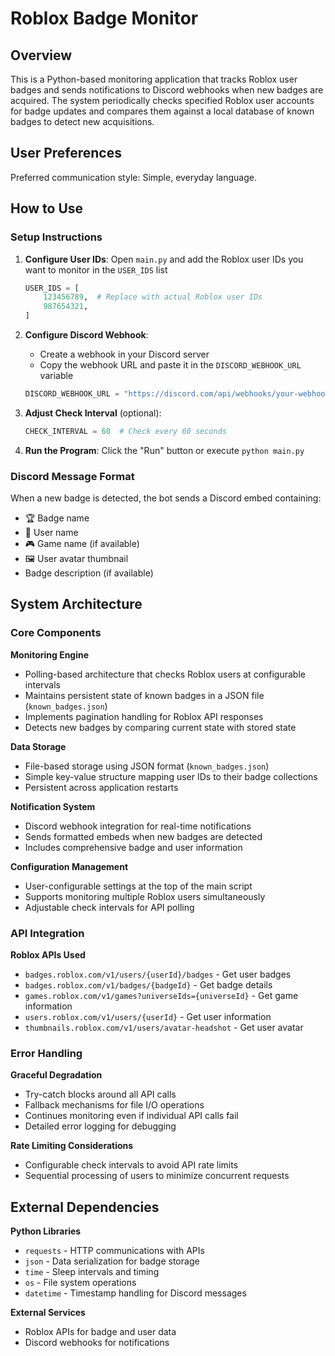 # Roblox Badge Monitor

## Overview

This is a Python-based monitoring application that tracks Roblox user badges and sends notifications to Discord webhooks when new badges are acquired. The system periodically checks specified Roblox user accounts for badge updates and compares them against a local database of known badges to detect new acquisitions.

## User Preferences

Preferred communication style: Simple, everyday language.

## How to Use

### Setup Instructions

1. **Configure User IDs**: Open `main.py` and add the Roblox user IDs you want to monitor in the `USER_IDS` list
   ```python
   USER_IDS = [
       123456789,  # Replace with actual Roblox user IDs
       987654321,
   ]
   ```

2. **Configure Discord Webhook**: 
   - Create a webhook in your Discord server
   - Copy the webhook URL and paste it in the `DISCORD_WEBHOOK_URL` variable
   ```python
   DISCORD_WEBHOOK_URL = "https://discord.com/api/webhooks/your-webhook-url-here"
   ```

3. **Adjust Check Interval** (optional):
   ```python
   CHECK_INTERVAL = 60  # Check every 60 seconds
   ```

4. **Run the Program**: Click the "Run" button or execute `python main.py`

### Discord Message Format

When a new badge is detected, the bot sends a Discord embed containing:
- 🏆 Badge name
- 👤 User name
- 🎮 Game name (if available)
- 🖼️ User avatar thumbnail
- Badge description (if available)

## System Architecture

### Core Components

**Monitoring Engine**
- Polling-based architecture that checks Roblox users at configurable intervals
- Maintains persistent state of known badges in a JSON file (`known_badges.json`)
- Implements pagination handling for Roblox API responses
- Detects new badges by comparing current state with stored state

**Data Storage**
- File-based storage using JSON format (`known_badges.json`)
- Simple key-value structure mapping user IDs to their badge collections
- Persistent across application restarts

**Notification System**
- Discord webhook integration for real-time notifications
- Sends formatted embeds when new badges are detected
- Includes comprehensive badge and user information

**Configuration Management**
- User-configurable settings at the top of the main script
- Supports monitoring multiple Roblox users simultaneously
- Adjustable check intervals for API polling

### API Integration

**Roblox APIs Used**
- `badges.roblox.com/v1/users/{userId}/badges` - Get user badges
- `badges.roblox.com/v1/badges/{badgeId}` - Get badge details
- `games.roblox.com/v1/games?universeIds={universeId}` - Get game information
- `users.roblox.com/v1/users/{userId}` - Get user information
- `thumbnails.roblox.com/v1/users/avatar-headshot` - Get user avatar

### Error Handling

**Graceful Degradation**
- Try-catch blocks around all API calls
- Fallback mechanisms for file I/O operations
- Continues monitoring even if individual API calls fail
- Detailed error logging for debugging

**Rate Limiting Considerations**
- Configurable check intervals to avoid API rate limits
- Sequential processing of users to minimize concurrent requests

## External Dependencies

**Python Libraries**
- `requests` - HTTP communications with APIs
- `json` - Data serialization for badge storage
- `time` - Sleep intervals and timing
- `os` - File system operations
- `datetime` - Timestamp handling for Discord messages

**External Services**
- Roblox APIs for badge and user data
- Discord webhooks for notifications